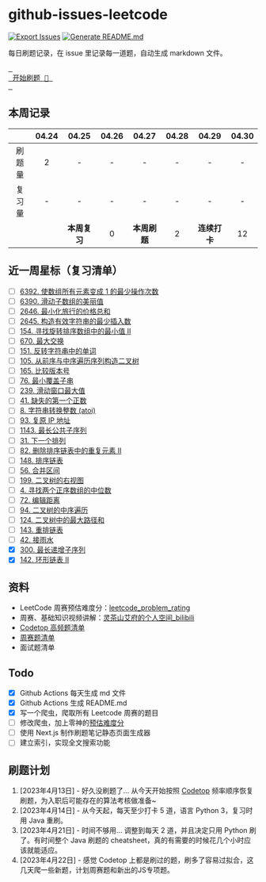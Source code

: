 # github-issues-leetcode

[![Export Issues](https://github.com/winterggg/github-issues-leetcode/actions/workflows/export_issues.yml/badge.svg)](https://github.com/winterggg/github-issues-leetcode/actions/workflows/export_issues.yml) [![Generate README.md](https://github.com/winterggg/github-issues-leetcode/actions/workflows/gemerate_readme.yml/badge.svg)](https://github.com/winterggg/github-issues-leetcode/actions/workflows/gemerate_readme.yml)

每日刷题记录，在 issue 里记录每一道题，自动生成 markdown 文件。

[<kbd> <br> 开始刷题 💪 <br> </kbd>](https://github.com/winterggg/leetcode/issues/new/choose)

## 本周记录

|          | 04.24 | 04.25 | 04.26 | 04.27 | 04.28 | 04.29 | 04.30 |
| :--------: | :---: | :---: | :---: | :---: | :---: | :---: | :---: |
| 刷题量 | 2 | - | - | - | - | - | - |
| 复习量 | - | - | - | - | - | - | - |
|        |   | **本周复习** | 0 | **本周刷题** | 2 | **连续打卡** | 12 |

## 近一周星标（复习清单）

- [ ] [6392. 使数组所有元素变成 1 的最少操作次数](https://github.com/winterggg/github-issues-leetcode/issues/70)
- [ ] [6390. 滑动子数组的美丽值](https://github.com/winterggg/github-issues-leetcode/issues/69)
- [ ] [2646. 最小化旅行的价格总和](https://github.com/winterggg/github-issues-leetcode/issues/68)
- [ ] [2645. 构造有效字符串的最少插入数](https://github.com/winterggg/github-issues-leetcode/issues/67)
- [ ] [154. 寻找旋转排序数组中的最小值 II](https://github.com/winterggg/github-issues-leetcode/issues/66)
- [ ] [670. 最大交换](https://github.com/winterggg/github-issues-leetcode/issues/65)
- [ ] [151. 反转字符串中的单词](https://github.com/winterggg/github-issues-leetcode/issues/64)
- [ ] [105. 从前序与中序遍历序列构造二叉树](https://github.com/winterggg/github-issues-leetcode/issues/63)
- [ ] [165. 比较版本号](https://github.com/winterggg/github-issues-leetcode/issues/62)
- [ ] [76. 最小覆盖子串](https://github.com/winterggg/github-issues-leetcode/issues/61)
- [ ] [239. 滑动窗口最大值](https://github.com/winterggg/github-issues-leetcode/issues/59)
- [ ] [41. 缺失的第一个正数](https://github.com/winterggg/github-issues-leetcode/issues/58)
- [ ] [8. 字符串转换整数 (atoi)](https://github.com/winterggg/github-issues-leetcode/issues/57)
- [ ] [93. 复原 IP 地址](https://github.com/winterggg/github-issues-leetcode/issues/56)
- [ ] [1143. 最长公共子序列](https://github.com/winterggg/github-issues-leetcode/issues/52)
- [ ] [31. 下一个排列](https://github.com/winterggg/github-issues-leetcode/issues/51)
- [ ] [82. 删除排序链表中的重复元素 II](https://github.com/winterggg/github-issues-leetcode/issues/50)
- [ ] [148. 排序链表](https://github.com/winterggg/github-issues-leetcode/issues/49)
- [ ] [56. 合并区间](https://github.com/winterggg/github-issues-leetcode/issues/48)
- [ ] [199. 二叉树的右视图](https://github.com/winterggg/github-issues-leetcode/issues/46)
- [ ] [4. 寻找两个正序数组的中位数](https://github.com/winterggg/github-issues-leetcode/issues/45)
- [ ] [72. 编辑距离](https://github.com/winterggg/github-issues-leetcode/issues/42)
- [ ] [94. 二叉树的中序遍历](https://github.com/winterggg/github-issues-leetcode/issues/40)
- [ ] [124. 二叉树中的最大路径和](https://github.com/winterggg/github-issues-leetcode/issues/39)
- [ ] [143. 重排链表](https://github.com/winterggg/github-issues-leetcode/issues/38)
- [ ] [42. 接雨水](https://github.com/winterggg/github-issues-leetcode/issues/37)
- [x] [300. 最长递增子序列](https://github.com/winterggg/github-issues-leetcode/issues/36)
- [x] [142. 环形链表 II](https://github.com/winterggg/github-issues-leetcode/issues/35)

## 资料

- LeetCode 周赛预估难度分：[leetcode_problem_rating](https://zerotrac.github.io/leetcode_problem_rating)
- 周赛、基础知识视频讲解：[灵茶山艾府的个人空间_bilibili](https://space.bilibili.com/206214/channel/series)
- [Codetop 高频题清单](./CodeTop题库.csv)
- [周赛题清单](./scripts/crawler/weekly_contests.csv)
- 面试题清单


## Todo

- [x] Github Actions 每天生成 md 文件
- [x] Github Actions 生成 README.md
- [x] 写一个爬虫，爬取所有 Leetcode 周赛的题目
- [ ] 修改爬虫，加上零神的[预估难度分](https://zerotrac.github.io/leetcode_problem_rating)
- [ ] 使用 Next.js 制作刷题笔记静态页面生成器
- [ ] 建立索引，实现全文搜索功能

## 刷题计划

1. [2023年4月13日] - 好久没刷题了... 从今天开始按照 [Codetop](./CodeTop题库.csv) 频率顺序恢复刷题，为入职后可能存在的算法考核做准备~
2. [2023年4月14日] - 从今天起，每天至少打卡 5 道，语言 Python 3，复习时用 Java 重刷。
3. [2023年4月21日] - 时间不够用... 调整到每天 2 道，并且决定只用 Python 刷了。有时间整个 Java 刷题的 cheatsheet，真的有需要的时候花几个小时应该就能适应。
4. [2023年4月22日] - 感觉 Codetop 上都是刷过的题，刷多了容易过拟合，这几天爬一些新题，计划周赛题和新出的JS专项题。


